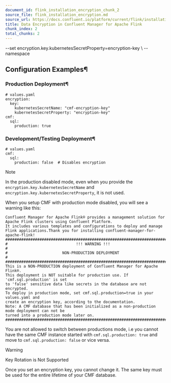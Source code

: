 ```yaml
---
document_id: flink_installation_encryption_chunk_2
source_file: flink_installation_encryption.md
source_url: https://docs.confluent.io/platform/current/flink/installation/encryption.html
title: Data Encryption in Confluent Manager for Apache Flink
chunk_index: 2
total_chunks: 2
---
```


--set encryption.key.kubernetesSecretProperty=encryption-key \ --namespace <your-cmf-namespace>

## Configuration Examples¶

### Production Deployment¶

    # values.yaml
    encryption:
      key:
        kubernetesSecretName: "cmf-encryption-key"
        kubernetesSecretProperty: "encryption-key"
    cmf:
      sql:
        production: true

### Development/Testing Deployment¶

    # values.yaml
    cmf:
      sql:
        production: false  # Disables encryption

Note

In the production disabled mode, even when you provide the `encryption.key.kubernetesSecretName` and `encryption.key.kubernetesSecretProperty`, it is not used.

When you setup CMF with production mode disabled, you will see a warning like this:

    Confluent Manager for Apache Flink® provides a management solution for Apache Flink clusters using Confluent Platform.
    It includes various templates and configurations to deploy and manage Flink applications.Thank you for installing confluent-manager-for-apache-flink!
    ##################################################################################
    #                              !!! WARNING !!!                                  #
    #                        NON-PRODUCTION DEPLOYMENT                              #
    ##################################################################################
    This is a NON-PRODUCTION deployment of Confluent Manager for Apache Flink®.
    This deployment is NOT suitable for production use. If 'cmf.sql.production' is set
    to 'false' sensitive data like secrets in the database are not encrypted.
    To deploy in production mode, set cmf.sql.production=true in your values.yaml and
    create an encryption key, according to the documentation.
    Note: A CMF database that has been initialized as a non-production mode deployment can not be
    turned into a production mode later on.
    #################################################################################

You are not allowed to switch between productions mode, i.e you cannot have the same CMF instance started with `cmf.sql.production: true` and move to `cmf.sql.production: false` or vice versa.

Warning

Key Rotation is Not Supported

Once you set an encryption key, you cannot change it. The same key must be used for the entire lifetime of your CMF database.
